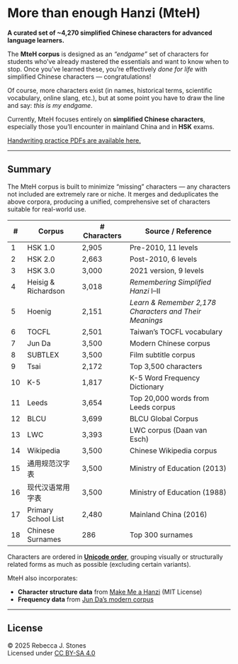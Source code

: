 # More than enough Hanzi (MteH)

**A curated set of ~4,270 simplified Chinese characters for advanced language learners.**  

The **MteH corpus** is designed as an *“endgame”* set of characters for students who’ve already mastered the essentials and want to know when to stop. Once you’ve learned these, you’re effectively *done for life* with simplified Chinese characters — congratulations!  

Of course, more characters exist (in names, historical terms, scientific vocabulary, online slang, etc.), but at some point you have to draw the line and say: *this is my endgame*.  

Currently, MteH focuses entirely on **simplified Chinese characters**, especially those you’ll encounter in mainland China and in **HSK** exams.  

[Handwriting practice PDFs are available here.](https://github.com/becky82/mteh/tree/main/versions/v0.1.1)

---

## Summary

The MteH corpus is built to minimize “missing” characters — any characters not included are extremely rare or niche. It merges and deduplicates the above corpora, producing a unified, comprehensive set of characters suitable for real-world use.

<div align="center">

| # | Corpus | # Characters | Source / Reference |
|---|---------|---------------|--------------------|
| 1 | HSK 1.0 | 2,905 | Pre-2010, 11 levels |
| 2 | HSK 2.0 | 2,663 | Post-2010, 6 levels |
| 3 | HSK 3.0 | 3,000 | 2021 version, 9 levels |
| 4 | Heisig & Richardson | 3,018 | *Remembering Simplified Hanzi* I–II |
| 5 | Hoenig | 2,151 | *Learn & Remember 2,178 Characters and Their Meanings* |
| 6 | TOCFL | 2,501 | Taiwan’s TOCFL vocabulary |
| 7 | Jun Da | 3,500 | Modern Chinese corpus |
| 8 | SUBTLEX | 3,500 | Film subtitle corpus |
| 9 | Tsai | 2,172 | Top 3,500 characters |
| 10 | K-5 | 1,817 | K-5 Word Frequency Dictionary |
| 11 | Leeds | 3,654 | Top 20,000 words from Leeds corpus |
| 12 | BLCU | 3,699 | BLCU Global Corpus |
| 13 | LWC | 3,393 | LWC corpus (Daan van Esch) |
| 14 | Wikipedia | 3,500 | Chinese Wikipedia corpus |
| 15 | 通用规范汉字表 | 3,500 | Ministry of Education (2013) |
| 16 | 现代汉语常用字表 | 3,500 | Ministry of Education (1988) |
| 17 | Primary School List | 2,480 | Mainland China (2016) |
| 18 | Chinese Surnames | 286 | Top 300 surnames |

</div>

Characters are ordered in **[Unicode order](https://www.unicode.org/versions/Unicode16.0.0/core-spec/chapter-18/#G11620)**, grouping visually or structurally related forms as much as possible (excluding certain variants).  

MteH also incorporates:  
- **Character structure data** from [Make Me a Hanzi](https://github.com/skishore/makemeahanzi) (MIT License)  
- **Frequency data** from [Jun Da’s modern corpus](http://lingua.mtsu.edu/chinese-computing/statistics/char/list.php?Which=MO)

---

## License

© 2025 Rebecca J. Stones  
Licensed under [CC BY-SA 4.0](https://creativecommons.org/licenses/by-sa/4.0/)

